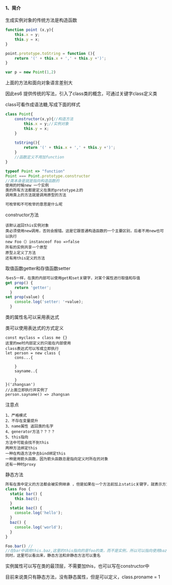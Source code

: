 #### 1、简介
生成实例对象的传统方法是构造函数
```JavaScript
function point (x,y){
    this.x = y;
    this.y = x;
}

point.prototype.toString = function (){
    return '(' + this.x + ',' + this.y +')';
}

var p = new Point(1,2)
```
上面的方法和面向对象语言差别大

因此es6 提供传统的写法，引入了class类的概念，可通过关键字class定义类

class可看作成语法糖,写成下面的样式
```javascript
class Point{
    constructor(x,y){//构造方法
        this.x = y;//实例对象
        this.y = x;
    }
    
    toString(){
        return '(' + this.x + ',' + this.y +')';
    }
    //函数定义不用加function
}

typeof Point => "function"
Point === Point.prototype.constructor
//类本身是就是指向构造函数的
使用的时候new 一个实例
类的所有方法都是定义在类的prototype上的
调用类上的方法就是调用原型的方法

可枚举和不可枚举的意思是什么呢
```
constructor方法
```
该默认返回this实例对象
类必须使用new调用，否则会报错。这是它跟普通构造函数的一个主要区别，后者不用new也可以执行
new Foo（）instanceof Foo =>false
所有的实例共享一个原型
原型上定义了方法
还有用this定义的方法
```
取值函数getter和存值函数setter
```JavaScript
与es5一样，在类的内部可以使用get和set关键字，对某个属性进行取值和存值
get prop() {
    return 'getter';
  }
set prop(value) {
    console.log('setter: '+value);
  }
```
类的属性名可以采用表达式

类可以使用表达式的方式定义
```
const myclass = class me {}
这里的me时内部定义的只能在内部使用
class表达式可以写成立即执行
let person = new class {
    cons...{
        
    }
    sayname..{
        
    }
}('zhangsan')
//上面立即执行并实例了
person.sayname() => zhangsan 
```
注意点
```
1、严格模式
2、不存在变量提升
3、name属性 返回类的名字
4、generator方法？？？？
5、this指向
方法中可能会找不到this
两种方法绑定this
一种在构造方法中去bind绑定this
一种是用箭头函数，因为箭头函数总是指向定义时所在的对象
还有一种时proxy
```
静态方法
```javascript
所有在类中定义的方法都会被实例继承 ，但是如果在一个方法前加上static关键字，就表示方法不会实例继承，而是只能通过类来调用，这就是静态方法
class Foo {
  static bar() {
    this.baz();
  }
  static baz() {
    console.log('hello');
  }
  baz() {
    console.log('world');
  }
}

Foo.bar() //
//在bar中调用this.baz,这里的this指向的是foo的类，而不是实例，所以可以指向使用baz方法
同时，这里可以看出来，静态方法和非静态方法可以重名
```
实例属性可以写在类的最顶层，不需要加this，也可以写在constructor中

目前来说类只有静态方法，没有静态属性，但是可以定义，class.proname = 1


